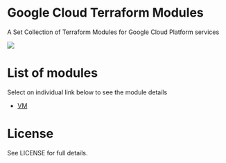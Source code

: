 # Google Cloud Terraform Modules
A Set Collection of Terraform Modules for Google Cloud Platform services

[![](https://img.shields.io/github/languages/code-size/muffat/tf-gcp)](https://github.com/cn-terraform/terraform-aws-ecs-fargate)

# List of modules

Select on individual link below to see the module details

* [VM](https://github.com/muffat/tf-gcp/vm)

# License

See LICENSE for full details.